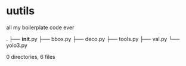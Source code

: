 # uutils
all my boilerplate code ever

.
├── __init__.py
├── bbox.py
├── deco.py
├── tools.py
├── val.py
└── yolo3.py

0 directories, 6 files
